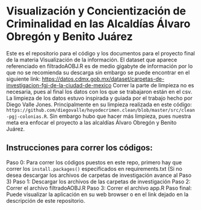 # Visualización y Concientización de Criminalidad en las Alcaldías Álvaro Obregón y Benito Juárez
Este es el repositorio para el código y los documentos para el proyecto final de la materia Visualización de la información. El dataset que aparece referenciado en filtradoAOBJ.R 
es de medio gigabyte de información por lo que no se recomienda su descarga sin embargo se puede encontrar en el siguiente link: https://datos.cdmx.gob.mx/dataset/carpetas-de-investigacion-fgj-de-la-ciudad-de-mexico
Correr la parte de limpieza no es necesaria, pues al final los datos con los que se trabajaron están en el csv. La limpieza de los datos estuvo inspirada y guiada por el trabajo hecho por 
Diego Valle Jones. Principalmente en su limpieza realizada en este código: `https://github.com/diegovalle/hoyodecrimen.clean/blob/master/src/clean-pgj-colonias.R`. Sin embargo hubo que hacer
más limpieza, pues nuestra meta era enfocar el proyecto a las alcaldías Álvaro Obregón y Benito Juárez. 
## Instrucciones para correr los códigos:
Paso 0: Para correr los códigos puestos en este repo, primero hay que correr los `install.packages()` especificados en requirements.txt
(Si no desea descargar los archivos de carpetas de investigación avance al Paso 3)
Paso 1: Descargar los archivos de las carpetas de investigación 
Paso 2: Correr el archivo filtradoAOBJ.R
Paso 3: Correr el archivo app.R
Paso final: Puede visualizar la aplicación en su web browser o en el link dejado en la descripción de este repositorio. 
